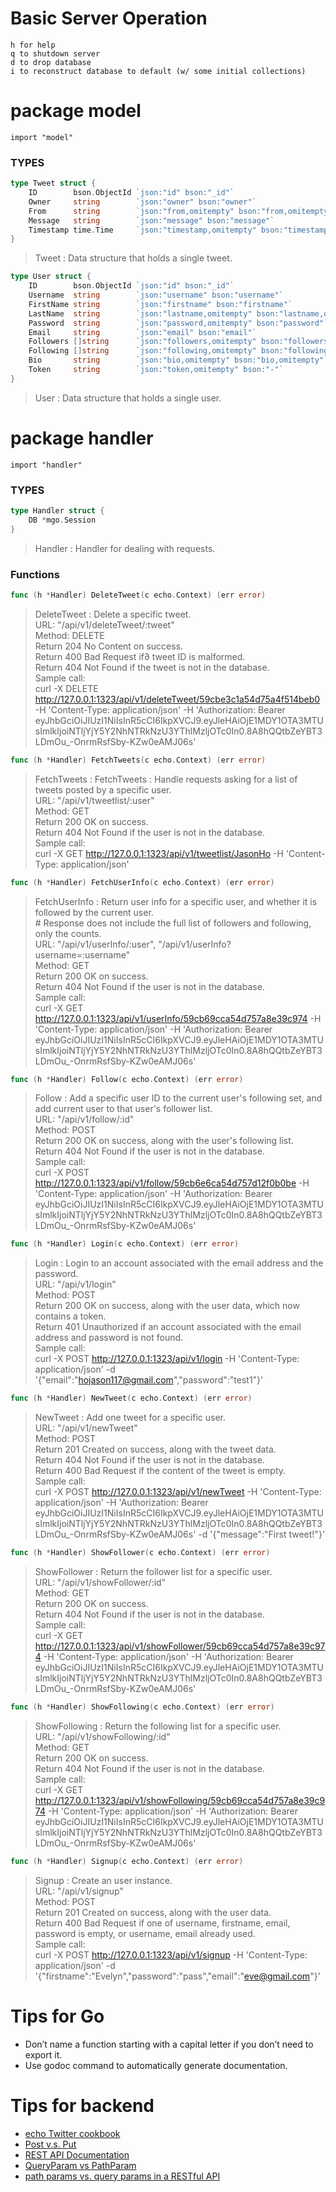 # **Basic Server Operation**
	h for help
	q to shutdown server
	d to drop database
	i to reconstruct database to default (w/ some initial collections)

# **package model**
    import "model"

### TYPES

```go
type Tweet struct {
    ID        bson.ObjectId `json:"id" bson:"_id"`
    Owner     string        `json:"owner" bson:"owner"`
    From      string        `json:"from,omitempty" bson:"from,omitempty"`
    Message   string        `json:"message" bson:"message"`
    Timestamp time.Time     `json:"timestamp,omitempty" bson:"timestamp"`
}
```
> Tweet : Data structure that holds a single tweet.

```go
type User struct {
    ID        bson.ObjectId `json:"id" bson:"_id"`
    Username  string        `json:"username" bson:"username"`                       // unique
    FirstName string        `json:"firstname" bson:"firstname"`
    LastName  string        `json:"lastname,omitempty" bson:"lastname,omitempty"`
    Password  string        `json:"password,omitempty" bson:"password"`
    Email     string        `json:"email" bson:"email"`                             // unique
    Followers []string      `json:"followers,omitempty" bson:"followers,omitempty"`
    Following []string      `json:"following,omitempty" bson:"following,omitempty"`
    Bio       string        `json:"bio,omitempty" bson:"bio,omitempty"`
    Token     string        `json:"token,omitempty" bson:"-"`
}
```
> User : Data structure that holds a single user.

# **package handler**
    import "handler"

### TYPES

```go
type Handler struct {
    DB *mgo.Session
}
```
> Handler : Handler for dealing with requests.

### Functions

```go
func (h *Handler) DeleteTweet(c echo.Context) (err error)
```
> DeleteTweet : Delete a specific tweet.  
> URL: "/api/v1/deleteTweet/:tweet"  
> Method: DELETE  
> Return 204 No Content on success.  
> Return 400 Bad Request if∂ tweet ID is malformed.  
> Return 404 Not Found if the tweet is not in the database.  
> Sample call:  
> curl -X DELETE http://127.0.0.1:1323/api/v1/deleteTweet/59cbe3c1a54d75a4f514beb0 -H 'Content-Type: application/json' -H 'Authorization: Bearer eyJhbGciOiJIUzI1NiIsInR5cCI6IkpXVCJ9.eyJleHAiOjE1MDY1OTA3MTUsImlkIjoiNTljYjY5Y2NhNTRkNzU3YThlMzljOTc0In0.8A8hQQtbZeYBT3LDmOu_-OnrmRsfSby-KZw0eAMJ06s'

```go
func (h *Handler) FetchTweets(c echo.Context) (err error)
```
> FetchTweets : FetchTweets : Handle requests asking for a list of tweets posted by a specific user.  
> URL: "/api/v1/tweetlist/:user"  
> Method: GET  
> Return 200 OK on success.  
> Return 404 Not Found if the user is not in the database.  
> Sample call:  
> curl -X GET http://127.0.0.1:1323/api/v1/tweetlist/JasonHo -H 'Content-Type: application/json'

```go
func (h *Handler) FetchUserInfo(c echo.Context) (err error)
```
> FetchUserInfo : Return user info for a specific user, and whether it is followed by the current user.  
> \# Response does not include the full list of followers and following, only the counts.  
> URL: "/api/v1/userInfo/:user", "/api/v1/userInfo?username=:username"  
> Method: GET  
> Return 200 OK on success.  
> Return 404 Not Found if the user is not in the database.  
> Sample call:  
> curl -X GET http://127.0.0.1:1323/api/v1/userInfo/59cb69cca54d757a8e39c974 -H 'Content-Type: application/json' -H 'Authorization: Bearer eyJhbGciOiJIUzI1NiIsInR5cCI6IkpXVCJ9.eyJleHAiOjE1MDY1OTA3MTUsImlkIjoiNTljYjY5Y2NhNTRkNzU3YThlMzljOTc0In0.8A8hQQtbZeYBT3LDmOu_-OnrmRsfSby-KZw0eAMJ06s'

```go
func (h *Handler) Follow(c echo.Context) (err error)
```
> Follow : Add a specific user ID to the current user's following set, and add current user to that user's follower list.  
> URL: "/api/v1/follow/:id"  
> Method: POST  
> Return 200 OK on success, along with the user's following list.  
> Return 404 Not Found if the user is not in the database.  
> Sample call:  
> curl -X POST http://127.0.0.1:1323/api/v1/follow/59cb6e6ca54d757d12f0b0be -H 'Content-Type: application/json' -H 'Authorization: Bearer eyJhbGciOiJIUzI1NiIsInR5cCI6IkpXVCJ9.eyJleHAiOjE1MDY1OTA3MTUsImlkIjoiNTljYjY5Y2NhNTRkNzU3YThlMzljOTc0In0.8A8hQQtbZeYBT3LDmOu_-OnrmRsfSby-KZw0eAMJ06s'

```go
func (h *Handler) Login(c echo.Context) (err error)
```
> Login : Login to an account associated with the email address and the password.  
> URL: "/api/v1/login"  
> Method: POST  
> Return 200 OK on success, along with the user data, which now contains a token.  
> Return 401 Unauthorized if an account associated with the email address and password is not found.  
> Sample call:  
> curl -X POST http://127.0.0.1:1323/api/v1/login -H 'Content-Type: application/json' -d '{"email":"hojason117@gmail.com","password":"test1"}'

```go
func (h *Handler) NewTweet(c echo.Context) (err error)
```
> NewTweet : Add one tweet for a specific user.  
> URL: "/api/v1/newTweet"  
> Method: POST  
> Return 201 Created on success, along with the tweet data.  
> Return 404 Not Found if the user is not in the database.  
> Return 400 Bad Request if the content of the tweet is empty.  
> Sample call:  
> curl -X POST http://127.0.0.1:1323/api/v1/newTweet -H 'Content-Type: application/json' -H 'Authorization: Bearer eyJhbGciOiJIUzI1NiIsInR5cCI6IkpXVCJ9.eyJleHAiOjE1MDY1OTA3MTUsImlkIjoiNTljYjY5Y2NhNTRkNzU3YThlMzljOTc0In0.8A8hQQtbZeYBT3LDmOu_-OnrmRsfSby-KZw0eAMJ06s' -d '{"message":"First tweet!"}'

```go
func (h *Handler) ShowFollower(c echo.Context) (err error)
```
> ShowFollower : Return the follower list for a specific user.  
> URL: "/api/v1/showFollower/:id"  
> Method: GET  
> Return 200 OK on success.  
> Return 404 Not Found if the user is not in the database.  
> Sample call:  
> curl -X GET http://127.0.0.1:1323/api/v1/showFollower/59cb69cca54d757a8e39c974 -H 'Content-Type: application/json' -H 'Authorization: Bearer eyJhbGciOiJIUzI1NiIsInR5cCI6IkpXVCJ9.eyJleHAiOjE1MDY1OTA3MTUsImlkIjoiNTljYjY5Y2NhNTRkNzU3YThlMzljOTc0In0.8A8hQQtbZeYBT3LDmOu_-OnrmRsfSby-KZw0eAMJ06s'

```go
func (h *Handler) ShowFollowing(c echo.Context) (err error)
```
> ShowFollowing : Return the following list for a specific user.  
> URL: "/api/v1/showFollowing/:id"  
> Method: GET  
> Return 200 OK on success.  
> Return 404 Not Found if the user is not in the database.  
> Sample call:  
> curl -X GET http://127.0.0.1:1323/api/v1/showFollowing/59cb69cca54d757a8e39c974 -H 'Content-Type: application/json' -H 'Authorization: Bearer eyJhbGciOiJIUzI1NiIsInR5cCI6IkpXVCJ9.eyJleHAiOjE1MDY1OTA3MTUsImlkIjoiNTljYjY5Y2NhNTRkNzU3YThlMzljOTc0In0.8A8hQQtbZeYBT3LDmOu_-OnrmRsfSby-KZw0eAMJ06s'

```go
func (h *Handler) Signup(c echo.Context) (err error)
```
> Signup : Create an user instance.   
> URL: "/api/v1/signup"  
> Method: POST  
> Return 201 Created on success, along with the user data.  
> Return 400 Bad Request if one of username, firstname, email, password is empty, or username, email already used.  
> Sample call:  
> curl -X POST http://127.0.0.1:1323/api/v1/signup -H 'Content-Type: application/json' -d '{"firstname":"Evelyn","password":"pass","email":"eve@gmail.com"}'

# **Tips for Go**
* Don’t name a function starting with a capital letter if you don’t need to export it.
* Use godoc command to automatically generate documentation.

# **Tips for backend**
* [echo Twitter cookbook](https://github.com/labstack/echox/tree/master/cookbook/twitter)
* [Post v.s. Put](https://stackoverflow.com/questions/630453/put-vs-post-in-rest)
* [REST API Documentation](https://bocoup.com/blog/documenting-your-api)
* [QueryParam vs PathParam](https://stackoverflow.com/questions/11552248/when-to-use-queryparam-vs-pathparam)
* [path params vs. query params in a RESTful API](https://stackoverflow.com/questions/30967822/when-do-i-use-path-params-vs-query-params-in-a-restful-api)

